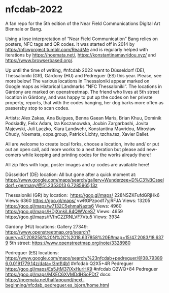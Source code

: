 # nfcdab-2022
A fan repo for the 5th edition of the Near Field Communications Digital Art Biennale or Bang.



Using a lose interpretation of “Near Field Communication” Bang relies on posters, NFC tags and QR codes. It was started off in 2014 by https://nfcwproject.tumblr.com/ReadMe and is regularly helped with iterations by https://noemata.net/, https://konstantinamavridou.xyz/ and https://www.browserbased.org/.


Up until the time of writing, #nfcdab 2022 went to Düsseldorf (DE), Thessaloniki (GR), Gárdony (HU) and Pedreguer (ES) this year. Please, see more below! The various locations in Thessaloniki appear marked on Google maps as Historical Landmarks “NFC Thessaloniki”. The locations in Gárdony are marked on openstreetmap. The friend who lives at 5th street location in Gárdony, and was happy to put up the codes on her private property, reports, that with the codes hanging, her dog barks more often as passersby stop to scan codes.


Artists: Alex Zakas, Ana Buigues, Benna Gaean Maris, Brian Khuu, Dominik Podsiadly, Felix Adam, Iza Koczanowska, Joubin Zargarbashi, Jovita Majewski, Juli Laczko, Klara Landwehr, Konstantina Mavridou, Mirosław Chudy, Noemata, oops.group, Patrick Lichty, tzcha.tez, Xavier Dallet.


All are welcome to create local forks, choose a location, invite and/ or put out an open call, add more works to a next iteration but please add new-comers while keeping and printing codes for the works already there!

All zip files with logo, poster images and qr codes are available here! 


Düsseldorf (DE) location:
All but gone after a quick moment at:
https://www.google.com/maps/search/gallery+Wunderzee+D%C3%BCsseldorf,+germany/@51.2353013,6.7285965,13z

Thessaloniki (GR) by location:  
https://goo.gl/maps/ 228NSZKFufdGRjHk6
Views: 6360 
https://goo.gl/maps/ vwRGPzpod17yjRFJA
Views: 13205
https://goo.gl/maps/w7132C5ehmaNaxts6
Views: 4960
https://goo.gl/maps/HDjXmkiL84QWVceS7
Views: 4659
https://goo.gl/maps/fVfnC2ZRNLVF7Vtu5
Views: 3934

Gárdony (HU) locations:
Gallery 27349: https://www.openstreetmap.org/search?query=47.208258%20N%2C%2018.637858%20E#map=15/47.2083/18.6379
5th street: https://www.openstreetmap.org/note/3328980

Pedreguer (ES) locations: https://www.google.com/maps/search/%23nfcdab+pedreguer/@38.793896,0.0191779,14z/data=!3m1!4b1 #nfcdab Q2X5+4R Pedreguer https://goo.gl/maps/Es5JtM37iXxHurHK9 #nfcdab Q2WQ+84 Pedreguer https://goo.gl/maps/MXEC6XVMDdHSoPDt7 docs: https://noemata.net/halfapound/next-beginning/nfcdab_pedreguer,es_bjorn/home.html
